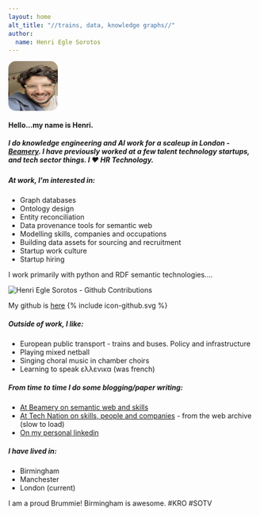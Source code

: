 ```yaml
---
layout: home
alt_title: "//trains, data, knowledge graphs//"
author:
  name: Henri Egle Sorotos
---
```

<img src="media/about.png" alt="Henri Egle Sorotos" width="100" height="100" style="display: block; margin: 5px left; border-radius: 15px;"/>

#### Hello...my name is Henri. 

##### I do knowledge engineering and AI work for a scaleup in London - [Beamery](https://www.beamery.com/). I have previously worked at a few talent technology startups, and tech sector things. I ❤️ HR Technology. 

##### At work, I'm interested in:

- Graph databases 
- Ontology design 
- Entity reconciliation
- Data provenance tools for semantic web 
- Modelling skills, companies and occupations
- Building data assets for sourcing and recruitment
- Startup work culture
- Startup hiring

I work primarily with python and RDF semantic technologies....

<img src="https://ghchart.rshah.org/F75725/henrieglesorotos" alt="Henri Egle Sorotos - Github Contributions"/>

My github is [here](https://github.com/henrieglesorotos)
<span class="icon icon--twitter">{% include icon-github.svg %}</span>

##### Outside of work, I like:

- European public transport - trains and buses. Policy and infrastructure
- Playing mixed netball
- Singing choral music in chamber choirs
- Learning to speak  ελλενικα (was french)

##### From time to time I do some blogging/paper writing:

- [At Beamery on semantic web and skills](https://henri-egle-sorotos.medium.com/)
- [At Tech Nation on skills, people and companies](https://web.archive.org/web/20231005033555/https://technation.io/news/author/henrieglesorotos/) - from the web archive (slow to load)
- [On my personal linkedin](https://www.linkedin.com/in/henrieglesorotos/detail/recent-activity/posts/)
 

##### I have lived in:

- Birmingham
- Manchester
- London (current)

I am a proud Brummie! Birmingham is awesome. #KRO #SOTV 
